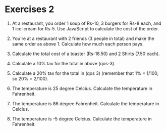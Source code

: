 # Exercises 2
1. At a restaurant, you order 1 soup of Rs-10, 3 burgers for Rs-8 each, and 1 ice-cream for Rs-5. Use JavaScript to calculate the cost of the order. 

 <!-- soup=10
 burger=8
 ice_cream=5
 order=soup+(3*burger)+ice_cream
 console.log(order) -->

2. You're at a restaurant with 2 friends (3 people in total) and make the same order as above 1. Calculate how much each person pays. 

<!-- total_order=3*order -->

3. Calculate the total cost of a toaster (Rs-18.50) and 2 Shirts (7.50 each). 

<!-- toaster=18.50
shirt=7.50
total_cost=toaster+(2*shirt)
console.log(total_cost) -->

4. Calculate a 10% tax for the total in above (qos-3).

<!-- Tax_for_order=(0.1*total_cost) -->

5. Calculate a 20% tax for the total in (qos 3) (remember that 1% = 1/100, so 20% = 2/100).

<!-- Tax_for_order=(0.2*total_cost) -->

6. The temperature is 25 degree Celcius. Calculate the temperature in Fahrenheit.
<!-- 
Celcius=25
Temp_in_Fahrenheit=(Celcius*(9/5))+32 -->

7. The temperature is 86 degree Fahrenheit. Calculate the temperature in Celcius.

<!-- Fahrenheit=86
Celcius=(Fahrenheit-32)*(5/9) -->

8. The temperature is -5 degree Celcius. Calculate the temperature in Fahrenheit.
<!-- 
Celcius=-5
Temp_in_Fahrenheit=(Celcius*(9/5))+32 -->